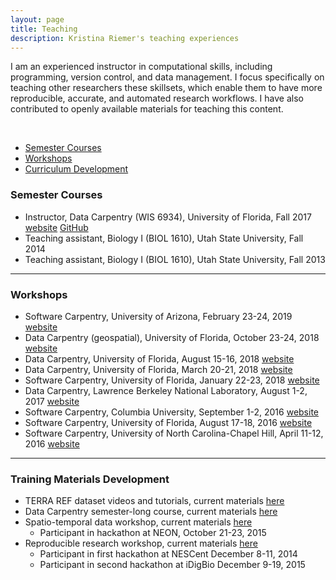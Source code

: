 ```yaml
---
layout: page
title: Teaching
description: Kristina Riemer's teaching experiences
---
```


I am an experienced instructor in computational skills, including programming, version control, and data management. I focus specifically on teaching other researchers these skillsets, which enable them to have more reproducible, accurate, and automated research workflows. I have also contributed to openly available materials for teaching this content. 
&nbsp;

&nbsp;

<div class="navbar">
    <div class="navbar-inner">
        <ul class="nav">
            <li><a href="#semester">Semester Courses</a></li>
            <li><a href="#workshop">Workshops</a></li>
            <li><a href="#dev">Curriculum Development</a></li>
        </ul>
    </div>
</div>


### <a name="semester"></a>Semester Courses

- Instructor, Data Carpentry (WIS 6934), University of Florida, Fall 2017 [website](http://www.datacarpentry.org/semester-biology/) [GitHub](https://github.com/datacarpentry/semester-biology) 
- Teaching assistant, Biology I (BIOL 1610), Utah State University, Fall 2014
- Teaching assistant, Biology I (BIOL 1610), Utah State University, Fall 2013

---

### <a name="workshop"></a>Workshops

- Software Carpentry, University of Arizona, February 23-24, 2019 [website](https://ua-carpentries-workshops.github.io/2019-02-23-Tucson/)
- Data Carpentry (geospatial), University of Florida, October 23-24, 2018 [website](https://uf-carpentry.github.io/2018-10-23-ufii-geospatial/)
- Data Carpentry, University of Florida, August 15-16, 2018 [website](https://picardis.github.io/2018-08-15-ufii/)
- Data Carpentry, University of Florida, March 20-21, 2018 [website](https://uf-carpentry.github.io/2018-03-20-UFDataSymposium/)
- Software Carpentry, University of Florida, January 22-23, 2018 [website](https://uf-carpentry.github.io/2018-01-22-UFII/)
- Data Carpentry, Lawrence Berkeley National Laboratory, August 1-2, 2017 [website](https://kristinariemer.github.io/2017-08-01-berkeleylab/)
- Software Carpentry, Columbia University, September 1-2, 2016 [website](https://columbia-swc.github.io/2016-09-01-cu-r/)
- Software Carpentry, University of Florida, August 17-18, 2016 [website](https://acislab.github.io/2016-08-17-UF-Informatics-Institute/)
- Software Carpentry, University of North Carolina-Chapel Hill, April 11-12, 2016 [website](http://kcranston.github.io/2016-04-11-UNC/)

---

### <a name="dev"></a>Training Materials Development

- TERRA REF dataset videos and tutorials, current materials [here](https://terraref.github.io/tutorials/)
- Data Carpentry semester-long course, current materials [here](https://github.com/datacarpentry/semester-biology)
- Spatio-temporal data workshop, current materials [here](http://www.datacarpentry.org/lessons/#geospatial-data-workshop)
    - Participant in hackathon at NEON, October 21-23, 2015
- Reproducible research workshop, current materials [here](http://www.datacarpentry.org/rr-workshop/)
    - Participant in first hackathon at NESCent December 8-11, 2014
    - Participant in second hackathon at iDigBio December 9-19, 2015